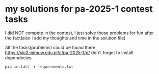 # my solutions for pa-2025-1 contest tasks
I did NOT compete in the contest,
I just solve those problems for fun after the fact(also I add my thoughts and time in the solution file).

All the tasks(problems) could be found there: https://sio2.mimuw.edu.pl/c/pa-2025-1/p/
don't forget to install dependecies

```
pip install -r requirements.txt
```
